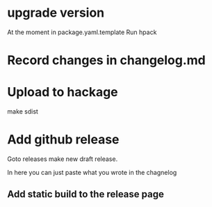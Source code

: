 
# upgrade version

At the moment in package.yaml.template
Run hpack

# Record changes in changelog.md

# Upload to hackage

make sdist


# Add github release

Goto releases make new draft release.

In here you can just paste what you wrote in the chagnelog

## Add static build to the release page
